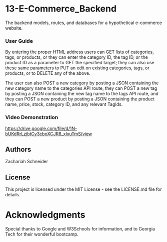 # 13-E-Commerce_Backend
The backend models, routes, and databases for a hypothetical e-commerce website.

### User Guide

By entering the proper HTML address users can GET lists of categories, tags, or products, or they can enter the category ID, the tag ID, or the product ID as a parameter to GET the specified target; they can also use these same parameters to PUT an edit on existing categories, tags, or products, or to DELETE any of the above.  

The user can also POST a new category by posting a JSON containing the new category name to the categories API route, they can POST a new tag by posting a JSON containing the new tag name to the tags API route, and they can POST a new product by posting a JSON containing the product name, price, stock, category ID, and any relevant TagIds.

### Video Demonstration

https://drive.google.com/file/d/1N-bUKdRrLzjbtCy3cboXCJR8_xIxuTmS/view

## Authors

Zachariah Schneider
## License

This project is licensed under the MIT License - see the LICENSE.md file for details.

# Acknowledgments
Special thanks to Google and W3Schools for information, and to Georgia Tech for their wonderful bootcamp.